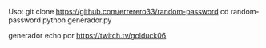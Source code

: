 Uso:
git clone https://github.com/errerero33/random-password 
cd random-password
python generador.py

generador echo por  https://twitch.tv/golduck06
